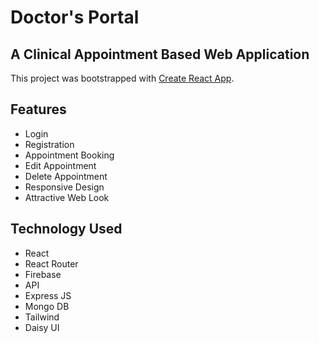 # Doctor's Portal 
## A Clinical Appointment Based Web Application

This project was bootstrapped with [Create React App](https://github.com/facebook/create-react-app).

## Features

* Login
* Registration
* Appointment Booking
* Edit Appointment
* Delete Appointment
* Responsive Design
* Attractive Web Look

## Technology Used

* React
* React Router
* Firebase
* API
* Express JS
* Mongo DB
* Tailwind
* Daisy UI

